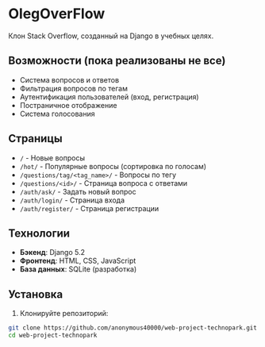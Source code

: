 # OlegOverFlow

Клон Stack Overflow, созданный на Django в учебных целях.

## Возможности (пока реализованы не все)

- Система вопросов и ответов
- Фильтрация вопросов по тегам
- Аутентификация пользователей (вход, регистрация)
- Постраничное отображение
- Система голосования

## Страницы

- `/` - Новые вопросы
- `/hot/` - Популярные вопросы (сортировка по голосам)
- `/questions/tag/<tag_name>/` - Вопросы по тегу
- `/questions/<id>/` - Страница вопроса с ответами
- `/auth/ask/` - Задать новый вопрос
- `/auth/login/` - Страница входа
- `/auth/register/` - Страница регистрации

## Технологии

- **Бэкенд**: Django 5.2
- **Фронтенд**: HTML, CSS, JavaScript
- **База данных**: SQLite (разработка)

## Установка

1. Клонируйте репозиторий:
```bash
git clone https://github.com/anonymous40000/web-project-technopark.git
cd web-project-technopark
```
